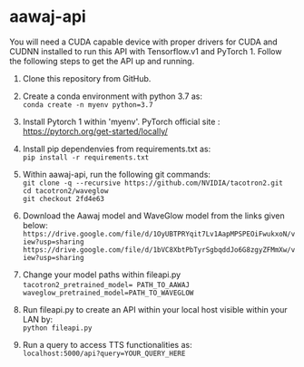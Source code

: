 # aawaj-api
You will need a CUDA capable device with proper drivers for CUDA and CUDNN installed to run this API with Tensorflow.v1 and PyTorch 1. Follow the following steps to get the API up and running.


1. Clone this repository from GitHub. 

2. Create a conda environment with python 3.7 as: <br/>
	```conda create -n myenv python=3.7```

3. Install Pytorch 1 within 'myenv'.
	PyTorch official site : https://pytorch.org/get-started/locally/

4. Install pip dependenvies from requirements.txt as: <br/> 
	```pip install -r requirements.txt```

5. Within aawaj-api, run the following git commands: <br/>
	```git clone -q --recursive https://github.com/NVIDIA/tacotron2.git``` <br/>
	```cd tacotron2/waveglow``` <br/>
	```git checkout 2fd4e63``` <br/>

6. Download the Aawaj model and WaveGlow model from the links given below:
	```https://drive.google.com/file/d/1OyUBTPRYqit7Lv1AapMPSPEOiFwukxoN/view?usp=sharing```
	```https://drive.google.com/file/d/1bVC8XbtPbTyrSgbqddJo6G8zgyZFMmXw/view?usp=sharing```
	
7. Change your model paths within fileapi.py 
	``` tacotron2_pretrained_model= PATH_TO_AAWAJ```
	``` waveglow_pretrained_model=PATH_TO_WAVEGLOW```

8. Run fileapi.py to create an API within your local host visible within your LAN by: <br/>
	```python fileapi.py```

9. Run a query to access TTS functionalities as: <br/>
	```localhost:5000/api?query=YOUR_QUERY_HERE```
